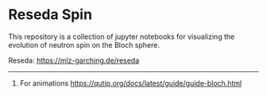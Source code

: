 # Reseda Spin

This repository is a collection of jupyter notebooks for visualizing the evolution of neutron spin on the Bloch sphere.

Reseda: https://mlz-garching.de/reseda

________________________________________________________________________________________________________________

1) For animations https://qutip.org/docs/latest/guide/guide-bloch.html
